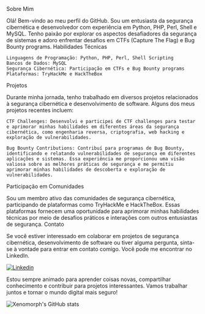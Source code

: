 Sobre Mim

Olá! Bem-vindo ao meu perfil do GitHub. Sou um entusiasta da segurança cibernética e desenvolvedor com experiência em Python, PHP, Perl, Shell e MySQL. Tenho paixão por explorar os aspectos desafiadores da segurança de sistemas e adoro enfrentar desafios em CTFs (Capture The Flag) e Bug Bounty programs.
Habilidades Técnicas

    Linguagens de Programação: Python, PHP, Perl, Shell Scripting
    Bancos de Dados: MySQL
    Segurança Cibernética: Participação em CTFs e Bug Bounty programs
    Plataformas: TryHackMe e HackTheBox

Projetos

Durante minha jornada, tenho trabalhado em diversos projetos relacionados à segurança cibernética e desenvolvimento de software. Alguns dos meus projetos recentes incluem:

    CTF Challenges: Desenvolvi e participei de CTF challenges para testar e aprimorar minhas habilidades em diferentes áreas da segurança cibernética, como engenharia reversa, criptografia, web hacking e exploração de vulnerabilidades.

    Bug Bounty Contributions: Contribuí para programas de Bug Bounty, identificando e relatando vulnerabilidades de segurança em diferentes aplicações e sistemas. Essa experiência me proporcionou uma visão valiosa sobre as melhores práticas de segurança e me permitiu aprimorar minhas habilidades de descoberta e exploração de vulnerabilidades.

Participação em Comunidades

Sou um membro ativo das comunidades de segurança cibernética, participando de plataformas como TryHackMe e HackTheBox. Essas plataformas fornecem uma oportunidade para aprimorar minhas habilidades técnicas por meio de desafios práticos e interações com outros entusiastas de segurança.
Contato

Se você estiver interessado em colaborar em projetos de segurança cibernética, desenvolvimento de software ou tiver alguma pergunta, sinta-se à vontade para entrar em contato comigo. Você pode me encontrar no LinkedIn.

[![Linkedin](https://img.shields.io/badge/LinkedIn-0077B5?style=for-the-badge&logo=linkedin&logoColor=white)](https://www.linkedin.com/in/gabriel-skura-ribeiro-701a91254/)

Estou sempre animado para aprender coisas novas, compartilhar conhecimento e contribuir para projetos interessantes. Vamos trabalhar juntos e tornar o mundo digital mais seguro!

![Xenomorph's GitHub stats](https://github-readme-stats.vercel.app/api?username=XenomorphSk&show_icons=true&theme=dark)
